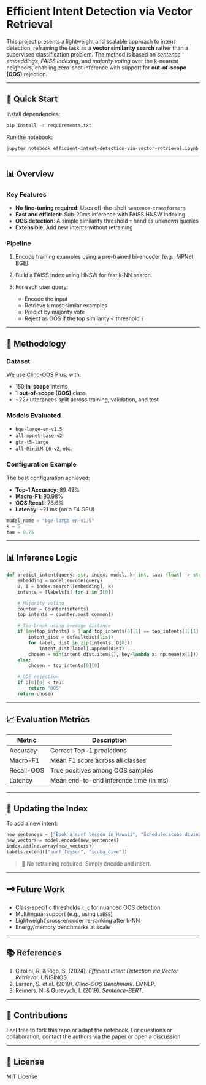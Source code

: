 # Efficient Intent Detection via Vector Retrieval

This project presents a lightweight and scalable approach to intent detection, reframing the task as a **vector similarity search** rather than a supervised classification problem. The method is based on *sentence embeddings*, *FAISS indexing*, and *majority voting* over the k-nearest neighbors, enabling zero-shot inference with support for **out-of-scope (OOS)** rejection.

---

## 🚀 Quick Start

Install dependencies:

```bash
pip install -r requirements.txt
```

Run the notebook:

```bash
jupyter notebook efficient-intent-detection-via-vector-retrieval.ipynb
```

---

## 📊 Overview

### Key Features

* **No fine-tuning required**: Uses off-the-shelf `sentence-transformers`
* **Fast and efficient**: Sub-20ms inference with FAISS HNSW indexing
* **OOS detection**: A simple similarity threshold `τ` handles unknown queries
* **Extensible**: Add new intents without retraining

### Pipeline

1. Encode training examples using a pre-trained bi-encoder (e.g., MPNet, BGE).
2. Build a FAISS index using HNSW for fast k-NN search.
3. For each user query:

   * Encode the input
   * Retrieve `k` most similar examples
   * Predict by majority vote
   * Reject as OOS if the top similarity < threshold `τ`

---

## 🧠 Methodology

### Dataset

We use [Clinc-OOS Plus](https://huggingface.co/datasets/clinc_oos), with:

* 150 **in-scope** intents
* 1 **out-of-scope (OOS)** class
* \~22k utterances split across training, validation, and test

### Models Evaluated

* `bge-large-en-v1.5`
* `all-mpnet-base-v2`
* `gtr-t5-large`
* `all-MiniLM-L6-v2`, etc.

### Configuration Example

The best configuration achieved:

* **Top-1 Accuracy**: 89.42%
* **Macro-F1**: 90.98%
* **OOS Recall**: 76.6%
* **Latency**: \~21 ms (on a T4 GPU)

```python
model_name = "bge-large-en-v1.5"
k = 5
tau = 0.75
```

---

## 📊 Inference Logic

```python
def predict_intent(query: str, index, model, k: int, tau: float) -> str:
    embedding = model.encode(query)
    D, I = index.search([embedding], k)
    intents = [labels[i] for i in I[0]]

    # Majority voting
    counter = Counter(intents)
    top_intents = counter.most_common()

    # Tie-break using average distance
    if len(top_intents) > 1 and top_intents[0][1] == top_intents[1][1]:
        intent_dist = defaultdict(list)
        for label, dist in zip(intents, D[0]):
            intent_dist[label].append(dist)
        chosen = min(intent_dist.items(), key=lambda x: np.mean(x[1]))[0]
    else:
        chosen = top_intents[0][0]

    # OOS rejection
    if D[0][0] < tau:
        return "OOS"
    return chosen
```

---

## 📈 Evaluation Metrics

| Metric     | Description                            |
| ---------- | -------------------------------------- |
| Accuracy   | Correct Top-1 predictions              |
| Macro-F1   | Mean F1 score across all classes       |
| Recall-OOS | True positives among OOS samples       |
| Latency    | Mean end-to-end inference time (in ms) |

---

## 🔄 Updating the Index

To add a new intent:

```python
new_sentences = ["Book a surf lesson in Hawaii", "Schedule scuba diving"]
new_vectors = model.encode(new_sentences)
index.add(np.array(new_vectors))
labels.extend(["surf_lesson", "scuba_dive"])
```

> 🧹 No retraining required. Simply encode and insert.

---

## 🗝️ Future Work

* Class-specific thresholds `τ_c` for nuanced OOS detection
* Multilingual support (e.g., using `LaBSE`)
* Lightweight cross-encoder re-ranking after k-NN
* Energy/memory benchmarks at scale

---

## 📚 References

1. Cirolini, R. & Rigo, S. (2024). *Efficient Intent Detection via Vector Retrieval*. UNISINOS.
2. Larson, S. et al. (2019). *Clinc-OOS Benchmark*. EMNLP.
3. Reimers, N. & Gurevych, I. (2019). *Sentence-BERT*.

---

## 🤝 Contributions

Feel free to fork this repo or adapt the notebook. For questions or collaboration, contact the authors via the paper or open a discussion.

---

## 📄 License

MIT License
